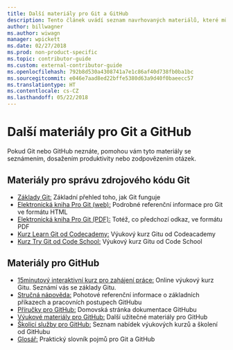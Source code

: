 ```yaml
---
title: Další materiály pro Git a GitHub
description: Tento článek uvádí seznam navrhovaných materiálů, které můžete využít, abyste se naučili správně přispívat na web docs.microsoft.com.
author: billwagner
ms.author: wiwagn
manager: wpickett
ms.date: 02/27/2018
ms.prod: non-product-specific
ms.topic: contributor-guide
ms.custom: external-contributor-guide
ms.openlocfilehash: 792b8d530a4308741a7e1c86af40d738fb0ba1bc
ms.sourcegitcommit: e046e7aad8ed22bffe5380d63a9d40f0baeecc57
ms.translationtype: HT
ms.contentlocale: cs-CZ
ms.lasthandoff: 05/22/2018
---
```

# <a name="additional-git-and-github-resources"></a>Další materiály pro Git a GitHub

Pokud Git nebo GitHub neznáte, pomohou vám tyto materiály se seznámením, dosažením produktivity nebo zodpovězením otázek.

## <a name="git-source-control-resources"></a>Materiály pro správu zdrojového kódu Git

- [Základy Git:](https://go.microsoft.com/fwlink/?linkid=853939) Základní přehled toho, jak Git funguje
- [Elektronická kniha Pro Git (web):](https://go.microsoft.com/fwlink/?linkid=853940) Podrobné referenční informace pro Git ve formátu HTML
- [Elektronická kniha Pro Git (PDF):](https://progit2.s3.amazonaws.com/en/2016-03-22-f3531/progit-en.1084.pdf) Totéž, co předchozí odkaz, ve formátu PDF
- [Kurz Learn Git od Codecademy:](https://www.codecademy.com/learn/learn-git) Výukový kurz Gitu od Codeacademy
- [Kurz Try Git od Code School:](https://www.codeschool.com/courses/try-git) Výukový kurz Gitu od Code School

## <a name="github-resources"></a>Materiály pro GitHub

- [15minutový interaktivní kurz pro zahájení práce:](https://try.github.io/) Online výukový kurz Gitu. Seznámí vás se základy Gitu.
- [Stručná nápověda:](https://go.microsoft.com/fwlink/?linkid=853941) Pohotové referenční informace o základních příkazech a pracovních postupech GitHubu
- [Příručky pro GitHub:](https://guides.github.com/) Domovská stránka dokumentace GitHubu
- [Výukové materiály pro GitHub:](https://help.github.com/articles/git-and-github-learning-resources/) Další užitečné materiály pro GitHub
- [Školicí služby pro GitHub:](https://services.github.com/training/) Seznam nabídek výukových kurzů a školení od GitHubu
- [Glosář:](https://help.github.com/articles/github-glossary) Praktický slovník pojmů pro Git a GitHub
